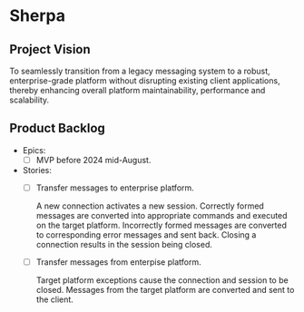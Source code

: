 # Sherpa

## Project Vision

To seamlessly transition from a legacy messaging system to a robust, enterprise-grade platform without disrupting
existing client applications, thereby enhancing overall platform maintainability, performance and scalability.

## Product Backlog 

- Epics:
    - [ ] MVP before 2024 mid-August.

- Stories:
    - [ ] Transfer messages to enterprise platform.

      A new connection activates a new session.
      Correctly formed messages are converted into appropriate commands and executed on the target platform.
      Incorrectly formed messages are converted to corresponding error messages and sent back.
      Closing a connection results in the session being closed.

    - [ ] Transfer messages from enterpise platform.

      Target platform exceptions cause the connection and session to be closed.
      Messages from the target platform are converted and sent to the client.
